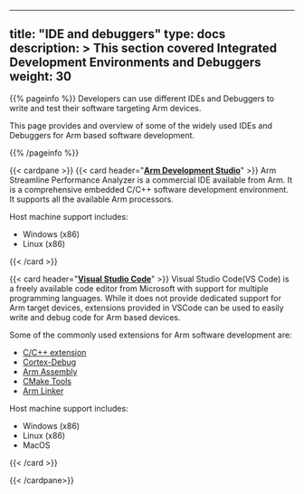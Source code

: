 
---
title: "IDE and debuggers"
type: docs
description: >
    This section covered Integrated Development Environments and Debuggers
weight: 30
---

{{% pageinfo %}}
Developers can use different IDEs and Debuggers to write and test their software targeting Arm devices. 

This page provides and overview of some of the widely used IDEs and Debuggers for Arm based software development.

{{% /pageinfo %}}

{{< cardpane >}}
{{< card header="**[Arm Development Studio](https://developer.arm.com/Tools%20and%20Software/Arm%20Development%20Studio)**" >}}
Arm Streamline Performance Analyzer is a commercial IDE available from Arm. It is a comprehensive embedded C/C++ software development environment. It supports all the available Arm processors.

Host machine support includes:
- Windows (x86)
- Linux (x86)

{{< /card >}}

{{< card header="**[Visual Studio Code](https://code.visualstudio.com/)**" >}}
Visual Studio Code(VS Code) is a freely available code editor from Microsoft with support for multiple programming languages. While it does not provide dedicated support for Arm target devices, extensions provided in VSCode can be used to easily write and debug code for Arm based devices. 

Some of the commonly used extensions for Arm software development are:

  * [C/C++ extension](https://marketplace.visualstudio.com/items?itemName=ms-vscode.cpptools)
  * [Cortex-Debug](https://marketplace.visualstudio.com/items?itemName=marus25.cortex-debug)
  * [Arm Assembly](https://marketplace.visualstudio.com/items?itemName=dan-c-underwood.arm#:~:text=Arm%C2%AE%20assembly%20highlighting%20for,on%20platforms%20is%20not%20guaranteed.)
  * [CMake Tools](https://marketplace.visualstudio.com/items?itemName=ms-vscode.cmake-tools)
  * [Arm Linker](https://marketplace.visualstudio.com/items?itemName=ZixuanWang.linkerscript)

Host machine support includes:
- Windows (x86)
- Linux (x86)
- MacOS

{{< /card >}}

{{< /cardpane>}}



